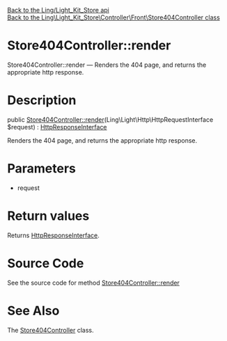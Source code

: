 [Back to the Ling/Light_Kit_Store api](https://github.com/lingtalfi/Light_Kit_Store/blob/master/doc/api/Ling/Light_Kit_Store.md)<br>
[Back to the Ling\Light_Kit_Store\Controller\Front\Store404Controller class](https://github.com/lingtalfi/Light_Kit_Store/blob/master/doc/api/Ling/Light_Kit_Store/Controller/Front/Store404Controller.md)


Store404Controller::render
================



Store404Controller::render — Renders the 404 page, and returns the appropriate http response.




Description
================


public [Store404Controller::render](https://github.com/lingtalfi/Light_Kit_Store/blob/master/doc/api/Ling/Light_Kit_Store/Controller/Front/Store404Controller/render.md)(Ling\Light\Http\HttpRequestInterface $request) : [HttpResponseInterface](https://github.com/lingtalfi/Light/blob/master/doc/api/Ling/Light/Http/HttpResponseInterface.md)




Renders the 404 page, and returns the appropriate http response.




Parameters
================


- request

    


Return values
================

Returns [HttpResponseInterface](https://github.com/lingtalfi/Light/blob/master/doc/api/Ling/Light/Http/HttpResponseInterface.md).








Source Code
===========
See the source code for method [Store404Controller::render](https://github.com/lingtalfi/Light_Kit_Store/blob/master/Controller/Front/Store404Controller.php#L25-L28)


See Also
================

The [Store404Controller](https://github.com/lingtalfi/Light_Kit_Store/blob/master/doc/api/Ling/Light_Kit_Store/Controller/Front/Store404Controller.md) class.




